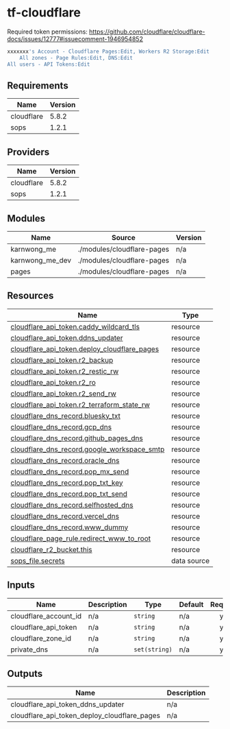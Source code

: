 # tf-cloudflare

Required token permissions: <https://github.com/cloudflare/cloudflare-docs/issues/12777#issuecomment-1946954852>

```bash
xxxxxxx's Account - Cloudflare Pages:Edit, Workers R2 Storage:Edit
    All zones - Page Rules:Edit, DNS:Edit
All users - API Tokens:Edit
```

<!-- BEGIN_TF_DOCS -->
## Requirements

| Name | Version |
|------|---------|
| cloudflare | 5.8.2 |
| sops | 1.2.1 |

## Providers

| Name | Version |
|------|---------|
| cloudflare | 5.8.2 |
| sops | 1.2.1 |

## Modules

| Name | Source | Version |
|------|--------|---------|
| karnwong\_me | ./modules/cloudflare-pages | n/a |
| karnwong\_me\_dev | ./modules/cloudflare-pages | n/a |
| pages | ./modules/cloudflare-pages | n/a |

## Resources

| Name | Type |
|------|------|
| [cloudflare_api_token.caddy_wildcard_tls](https://registry.terraform.io/providers/cloudflare/cloudflare/5.8.2/docs/resources/api_token) | resource |
| [cloudflare_api_token.ddns_updater](https://registry.terraform.io/providers/cloudflare/cloudflare/5.8.2/docs/resources/api_token) | resource |
| [cloudflare_api_token.deploy_cloudflare_pages](https://registry.terraform.io/providers/cloudflare/cloudflare/5.8.2/docs/resources/api_token) | resource |
| [cloudflare_api_token.r2_backup](https://registry.terraform.io/providers/cloudflare/cloudflare/5.8.2/docs/resources/api_token) | resource |
| [cloudflare_api_token.r2_restic_rw](https://registry.terraform.io/providers/cloudflare/cloudflare/5.8.2/docs/resources/api_token) | resource |
| [cloudflare_api_token.r2_ro](https://registry.terraform.io/providers/cloudflare/cloudflare/5.8.2/docs/resources/api_token) | resource |
| [cloudflare_api_token.r2_send_rw](https://registry.terraform.io/providers/cloudflare/cloudflare/5.8.2/docs/resources/api_token) | resource |
| [cloudflare_api_token.r2_terraform_state_rw](https://registry.terraform.io/providers/cloudflare/cloudflare/5.8.2/docs/resources/api_token) | resource |
| [cloudflare_dns_record.bluesky_txt](https://registry.terraform.io/providers/cloudflare/cloudflare/5.8.2/docs/resources/dns_record) | resource |
| [cloudflare_dns_record.gcp_dns](https://registry.terraform.io/providers/cloudflare/cloudflare/5.8.2/docs/resources/dns_record) | resource |
| [cloudflare_dns_record.github_pages_dns](https://registry.terraform.io/providers/cloudflare/cloudflare/5.8.2/docs/resources/dns_record) | resource |
| [cloudflare_dns_record.google_workspace_smtp](https://registry.terraform.io/providers/cloudflare/cloudflare/5.8.2/docs/resources/dns_record) | resource |
| [cloudflare_dns_record.oracle_dns](https://registry.terraform.io/providers/cloudflare/cloudflare/5.8.2/docs/resources/dns_record) | resource |
| [cloudflare_dns_record.pop_mx_send](https://registry.terraform.io/providers/cloudflare/cloudflare/5.8.2/docs/resources/dns_record) | resource |
| [cloudflare_dns_record.pop_txt_key](https://registry.terraform.io/providers/cloudflare/cloudflare/5.8.2/docs/resources/dns_record) | resource |
| [cloudflare_dns_record.pop_txt_send](https://registry.terraform.io/providers/cloudflare/cloudflare/5.8.2/docs/resources/dns_record) | resource |
| [cloudflare_dns_record.selfhosted_dns](https://registry.terraform.io/providers/cloudflare/cloudflare/5.8.2/docs/resources/dns_record) | resource |
| [cloudflare_dns_record.vercel_dns](https://registry.terraform.io/providers/cloudflare/cloudflare/5.8.2/docs/resources/dns_record) | resource |
| [cloudflare_dns_record.www_dummy](https://registry.terraform.io/providers/cloudflare/cloudflare/5.8.2/docs/resources/dns_record) | resource |
| [cloudflare_page_rule.redirect_www_to_root](https://registry.terraform.io/providers/cloudflare/cloudflare/5.8.2/docs/resources/page_rule) | resource |
| [cloudflare_r2_bucket.this](https://registry.terraform.io/providers/cloudflare/cloudflare/5.8.2/docs/resources/r2_bucket) | resource |
| [sops_file.secrets](https://registry.terraform.io/providers/carlpett/sops/1.2.1/docs/data-sources/file) | data source |

## Inputs

| Name | Description | Type | Default | Required |
|------|-------------|------|---------|:--------:|
| cloudflare\_account\_id | n/a | `string` | n/a | yes |
| cloudflare\_api\_token | n/a | `string` | n/a | yes |
| cloudflare\_zone\_id | n/a | `string` | n/a | yes |
| private\_dns | n/a | `set(string)` | n/a | yes |

## Outputs

| Name | Description |
|------|-------------|
| cloudflare\_api\_token\_ddns\_updater | n/a |
| cloudflare\_api\_token\_deploy\_cloudflare\_pages | n/a |
<!-- END_TF_DOCS -->
